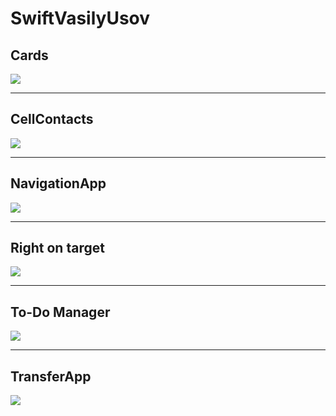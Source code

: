 # SwiftVasilyUsov
## Cards
![](https://github.com/iosVictor/SwiftVasilyUsov/blob/main/presentations/Cards.gif)
____________________________
## CellContacts
![](https://github.com/iosVictor/SwiftVasilyUsov/blob/main/presentations/CellContacts.gif)
____________________________
## NavigationApp
![](https://github.com/iosVictor/SwiftVasilyUsov/blob/main/presentations/NavigationApp.gif)
____________________________
## Right on target
![](https://github.com/iosVictor/SwiftVasilyUsov/blob/main/presentations/Right%20on%20target.gif)
____________________________
## To-Do Manager
![](https://github.com/iosVictor/SwiftVasilyUsov/blob/main/presentations/To-Do%20Manager.gif)
____________________________
## TransferApp
![](https://github.com/iosVictor/SwiftVasilyUsov/blob/main/presentations/TransferApp.gif)
